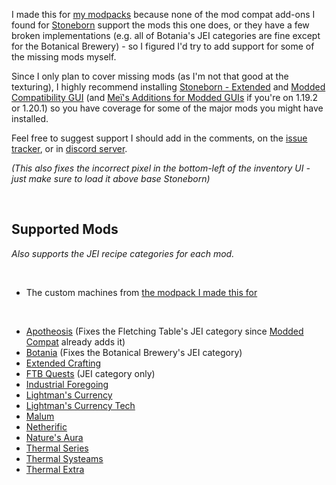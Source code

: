 I made this for [my modpacks](https://www.curseforge.com/minecraft/modpacks/teoe-2) because none of the mod compat add-ons I found for [Stoneborn](https://www.curseforge.com/minecraft/texture-packs/stoneborn) support the mods this one does, or they have a few broken implementations (e.g. all of Botania's JEI categories are fine except for the Botanical Brewery) - so I figured I'd try to add support for some of the missing mods myself.

Since I only plan to cover missing mods (as I'm not that good at the texturing), I highly recommend installing [Stoneborn - Extended](https://www.curseforge.com/minecraft/texture-packs/stoneborn-extended) and [Modded Compatibility GUI](https://www.curseforge.com/minecraft/texture-packs/stoneborn-modded-compatibility-sbmc) (and [Meï's Additions for Modded GUIs](https://www.curseforge.com/minecraft/texture-packs/stoneborn-meis-additions-for-modded-guis) if you're on 1.19.2 or 1.20.1) so you have coverage for some of the major mods you might have installed.

Feel free to suggest support I should add in the comments, on the [issue tracker](https://github.com/vizthex123/StonebornMissingModsCompat/issues), or in [discord server](https://discord.com/invite/NtwzA6X).

*(This also fixes the incorrect pixel in the bottom-left of the inventory UI - just make sure to load it above base Stoneborn)*

<br />

## Supported Mods

*Also supports the JEI recipe categories for each mod.*

<br />

* The custom machines from [the modpack I made this for](https://www.curseforge.com/minecraft/modpacks/teoe-2)

<br />

* [Apotheosis](https://www.curseforge.com/minecraft/mc-mods/apotheosis) (Fixes the Fletching Table's JEI category since [Modded Compat](https://www.curseforge.com/minecraft/texture-packs/stoneborn-modded-compatibility-sbmc) already adds it)
* [Botania](https://www.curseforge.com/minecraft/mc-mods/botania) (Fixes the Botanical Brewery's JEI category)
* [Extended Crafting](https://www.curseforge.com/minecraft/mc-mods/extended-crafting)
* [FTB Quests](https://www.curseforge.com/minecraft/mc-mods/ftb-quests-forge) (JEI category only)
* [Industrial Foregoing](https://www.curseforge.com/minecraft/mc-mods/industrial-foregoing)
* [Lightman's Currency](https://www.curseforge.com/minecraft/mc-mods/lightmans-currency)
* [Lightman's Currency Tech](https://www.curseforge.com/minecraft/mc-mods/lc-tech)
* [Malum](https://www.curseforge.com/minecraft/mc-mods/malum)
* [Netherific](https://www.curseforge.com/minecraft/mc-mods/netherific)
* [Nature's Aura](https://www.curseforge.com/minecraft/mc-mods/natures-aura)
* [Thermal Series](https://www.curseforge.com/minecraft/mc-mods/thermal-expansion)
* [Thermal Systeams](https://www.curseforge.com/minecraft/mc-mods/thermal-systeams)
* [Thermal Extra](https://www.curseforge.com/minecraft/mc-mods/thermal_extra)
